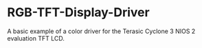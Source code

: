 # RGB-TFT-Display-Driver
A basic example of a color driver for the Terasic Cyclone 3 NIOS 2 evaluation TFT LCD.
